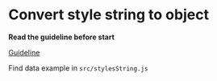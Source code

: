 # Convert style string to object

**Read the guideline before start**

[Guideline](https://github.com/mate-academy/js_task-guideline/blob/master/README.md)

Find data example in `src/stylesString.js`